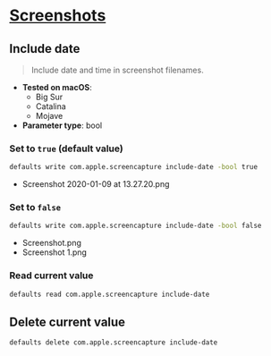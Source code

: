 # [Screenshots](../readme.md)

## Include date

> Include date and time in screenshot filenames.

- **Tested on macOS**:
  * Big Sur
  * Catalina
  * Mojave
- **Parameter type**: bool

### Set to `true` (default value)
```bash
defaults write com.apple.screencapture include-date -bool true
```
- Screenshot 2020-01-09 at 13.27.20.png

### Set to `false`
```bash
defaults write com.apple.screencapture include-date -bool false
```
- Screenshot.png
- Screenshot 1.png

### Read current value
```bash
defaults read com.apple.screencapture include-date
```

## Delete current value
```bash
defaults delete com.apple.screencapture include-date
```
